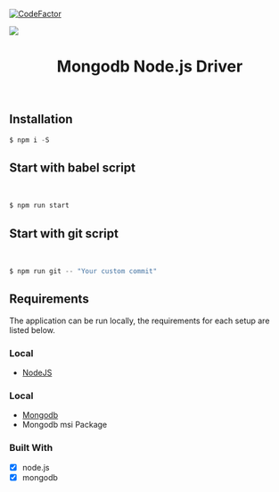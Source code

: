 [![CodeFactor](https://www.codefactor.io/repository/github/bartek-figat/mongodb_tutorial/badge)](https://www.codefactor.io/repository/github/bartek-figat/mongodb_tutorial)

![](https://visitor-badge.glitch.me/badge?page_id=mongodb_tutorial.Bartek-Figat)

<h1 align="center"> Mongodb Node.js Driver </h1> <br>

## Installation

```javascript
$ npm i -S
```

<h2 align="left"> Start with babel script </h2> <br>

```javascript
$ npm run start
```

<h2 align="left"> Start with git script </h2> <br>

```javascript
$ npm run git -- "Your custom commit"
```

## Requirements

The application can be run locally, the requirements for each setup are listed below.

### Local

- [NodeJS](https://nodejs.org/en/download/)

### Local

- [Mongodb](https://www.mongodb.com/try/download/community)
- Mongodb msi Package

### Built With

- [x] node.js
- [x] mongodb
